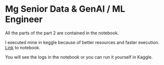 # Mg Senior Data & GenAI / ML Engineer

All the parts of the part 2 are contained in the notebook.

I executed mine in keggle because of better resources and faster execution.
[Link](https://www.kaggle.com/code/lazargugleta/marktguru-ml-genai-interview) to notebook.

You will see the logs in the notebook or you can run it yourself in Kaggle.

